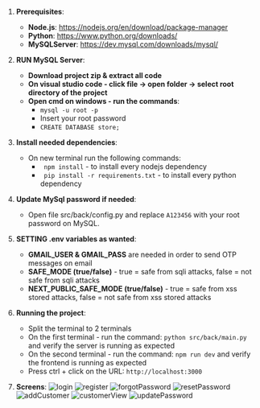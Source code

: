 1. **Prerequisites**:
    - **Node.js**: https://nodejs.org/en/download/package-manager
    - **Python**: https://www.python.org/downloads/
    - **MySQLServer**: https://dev.mysql.com/downloads/mysql/
  
2. **RUN MySQL Server**:
    - **Download project zip & extract all code**
    - **On visual studio code - click file -> open folder -> select root directory of the project**
    - **Open cmd on windows - run the commands**:
      - ```mysql -u root -p```
      - Insert your root password
      - ```CREATE DATABASE store;```

3. **Install needed dependencies**:
    - On new terminal run the following commands:
      - ``` npm install``` - to install every nodejs dependency
      - ``` pip install -r requirements.txt``` - to install every python dependency

4. **Update MySql password if needed**:
    - Open file src/back/config.py and replace ```A123456``` with your root password on MySQL.

5. **SETTING .env variables as wanted**:
    - **GMAIL_USER & GMAIL_PASS** are needed in order to send OTP messages on email
    - **SAFE_MODE (true/false)** - true = safe from sqli attacks, false = not safe from sqli attacks
    - **NEXT_PUBLIC_SAFE_MODE (true/false)** - true = safe from xss stored attacks, false = not safe from xss stored attacks 

6. **Running the project**:
    - Split the terminal to 2 terminals
    - On the first terminal - run the command: ```python src/back/main.py``` and verify the server is running as expected
    - On the second terminal - run the command: ```npm run dev``` and verify the frontend is running as expected
    - Press ctrl + click on the URL: ```http://localhost:3000```

7. **Screens**:
   ![login](https://github.com/user-attachments/assets/230992ff-0c25-422d-9940-69c993b730d3)
   ![register](https://github.com/user-attachments/assets/222ee516-f445-470f-947c-ba6530625db3)
   ![forgotPassword](https://github.com/user-attachments/assets/b3a39365-c680-4492-b64b-72f9941ee7b6)
   ![resetPassword](https://github.com/user-attachments/assets/63399c0b-2aad-461d-bcd4-554bfb17cb41)
   ![addCustomer](https://github.com/user-attachments/assets/d727e61d-e17d-476a-9d76-2ae65f45bf3f)
   ![customerView](https://github.com/user-attachments/assets/c14be13e-a3d3-44dd-ab87-00b5f0645aac)
   ![updatePassword](https://github.com/user-attachments/assets/e0e3d1ea-a04f-4467-83f0-37fa8d3131fd)




